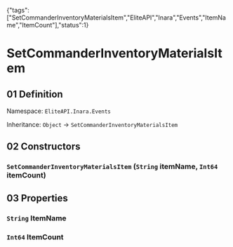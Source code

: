 {"tags":["SetCommanderInventoryMaterialsItem","EliteAPI","Inara","Events","ItemName","ItemCount"],"status":1}

# SetCommanderInventoryMaterialsItem

## 01 Definition

Namespace: `EliteAPI.Inara.Events`

Inheritance: `Object` → `SetCommanderInventoryMaterialsItem`

## 02 Constructors

### `SetCommanderInventoryMaterialsItem` (`String` itemName, `Int64` itemCount)

## 03 Properties

### `String` ItemName

### `Int64` ItemCount


